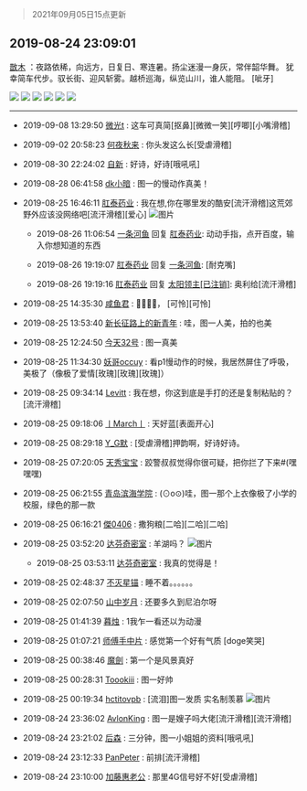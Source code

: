 > 2021年09月05日15点更新
<link rel="stylesheet" href="https://cdn.jsdelivr.net/gh/taotie6/sampleJSON@main/css/photo_show.css">


 ## 2019-08-24 23:09:01 

 [㪚木](https://www.coolapk.com/feed/13471256?shareKey=ZWI2YTdmODliMDBhNjEzMTc0ZDg~) ：夜路依稀，向远方，日复日、寒连暑。扬尘迷漫一身灰，常伴韶华舞。
犹幸简车代步。驭长街、迎风斩雾。越桥巡海，纵览山川，谁人能阻。
[呲牙] 

<div class="album">
<img class="img-item" src="https://image.coolapk.com/feed/2019/0824/23/1081091_1c6dd9ed_9331_2626@672x380.gif" />
<img class="img-item" src="https://image.coolapk.com/feed/2019/0824/23/1081091_4ca6caab_9331_2628@576x324.gif" />
<img class="img-item" src="https://image.coolapk.com/feed/2019/0824/23/1081091_5fd50ae4_9331_2629@480x270.gif" />
<img class="img-item" src="https://image.coolapk.com/feed/2019/0824/23/1081091_530c6fc3_9331_2631@1920x1080.jpeg" />
<img class="img-item" src="https://image.coolapk.com/feed/2019/0824/23/1081091_fbf12b03_9331_2633@1920x1080.jpeg" />
<img class="img-item" src="https://image.coolapk.com/feed/2019/0824/23/1081091_c14c2dd8_9331_2635@1080x1920.jpeg" />
</div>

 ------- 

- 2019-09-08 13:29:50 [微光t](uid=1471002) : 这车可真简[抠鼻][微微一笑][哼唧][小嘴滑稽] 

- 2019-09-02 20:58:23 [何夜秋来](uid=552467) : 你头发这么长[受虐滑稽] 

- 2019-08-30 22:24:02 [自新](uid=2031956) : 好诗，好诗[哦吼吼] 

- 2019-08-28 06:41:58 [dk小暗](uid=1335269) : 图一的慢动作真美！ 

- 2019-08-25 16:46:11 [肛泰药业](uid=2548247) : 我在想,你在哪里发的酷安[流汗滑稽]这荒郊野外应该没网络吧[流汗滑稽][爱心] ![图片](https://image.coolapk.com/feed/2019/0825/16/2548247_8242cdd1_1853_8897@1080x810.jpeg)

    - 2019-08-26 11:06:54 [一条河鱼](uid=1797408) 回复 [肛泰药业](uid=2548247): 动动手指，点开百度，输入你想知道的东西 

    - 2019-08-26 19:19:07 [肛泰药业](uid=2548247) 回复 [一条河鱼](uid=1797408): [耐克嘴] 

    - 2019-08-26 19:19:16 [肛泰药业](uid=2548247) 回复 [太阳领主[已注销]](uid=1784346): 奥利给[流汗滑稽] 

- 2019-08-25 14:35:30 [咸鱼君](uid=573545) : 🦅📱🦅📱， [可怜][可怜] 

- 2019-08-25 13:53:40 [新长征路上的新青年](uid=861949) : 哇，图一人美，拍的也美 

- 2019-08-25 12:24:50 [今天32号](uid=1616984) : 图一真美 

- 2019-08-25 11:34:30 [妖哥occuy](uid=1388591) : 看p1慢动作的时候，我居然屏住了呼吸，美极了（像极了爱情[玫瑰][玫瑰][玫瑰]） 

- 2019-08-25 09:34:14 [Levitt](uid=831557) : 我在想，你这到底是手打的还是复制粘贴的？[流汗滑稽] 

- 2019-08-25 09:18:06 [丨March丨](uid=1139702) : 天好蓝[表面开心] 

- 2019-08-25 08:29:18 [Y_G默](uid=1158219) : [受虐滑稽]押韵啊，好诗好诗。 

- 2019-08-25 07:20:05 [天秀宝宝](uid=1779214) : 跤警叔叔觉得你很可疑，把你拦了下来#(嘿嘿嘿) 

- 2019-08-25 06:21:55 [青岛滨海学院](uid=1311045) : (⊙o⊙)哇，图一那个上衣像极了小学的校服，绿色的那一款 

- 2019-08-25 06:16:21 [傑0406](uid=1631572) : 撒狗粮[二哈][二哈][二哈] 

- 2019-08-25 03:52:20 [达芬奇密室](uid=2209704) : 羊湖吗？ ![图片](https://image.coolapk.com/feed/2019/0825/03/2209704_efb26097_6336_7399@3325x2494.jpeg)

    - 2019-08-25 03:53:11 [达芬奇密室](uid=2209704) : 我真的觉得是！ 

- 2019-08-25 02:48:37 [不灭星锚](uid=1376412) : 睡不着。。。。。。 

- 2019-08-25 02:07:50 [山中岁月](uid=2158518) : 还要多久到尼泊尔呀 

- 2019-08-25 01:41:39 [暮烛](uid=915575) : 1我乍一看还以为动漫 

- 2019-08-25 01:07:21 [师傅手中片](uid=1467971) : 感觉第一个好有气质 [doge笑哭] 

- 2019-08-25 00:38:46 [魔劍](uid=1347271) : 第一个是风景真好 

- 2019-08-25 00:28:31 [Toookiii](uid=1102201) : 图一好帅 

- 2019-08-25 00:19:34 [hctitovpb](uid=1092316) : [流泪]图一发质 实名制羡慕 ![图片](https://image.coolapk.com/feed/2019/0717/08/1946707_4655_8957@720x709.jpg)

- 2019-08-24 23:36:02 [AvlonKing](uid=964891) : 图一是嫂子吗大佬[流汗滑稽][流汗滑稽] 

- 2019-08-24 23:21:02 [后森](uid=1174558) : 三分钟，图一小姐姐的资料[哦吼吼] 

- 2019-08-24 23:12:33 [PanPeter](uid=2059032) : 前排[流汗滑稽] 

- 2019-08-24 23:10:00 [加藤惠老公](uid=1266680) : 那里4G信号好不好[受虐滑稽] 

